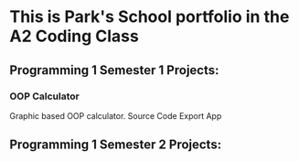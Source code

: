 # This is Park's School portfolio in the A2 Coding Class

## Programming 1 Semester 1 Projects:

### OOP Calculator
Graphic based OOP calculator.
Source Code
Export App

## Programming 1 Semester 2 Projects:
